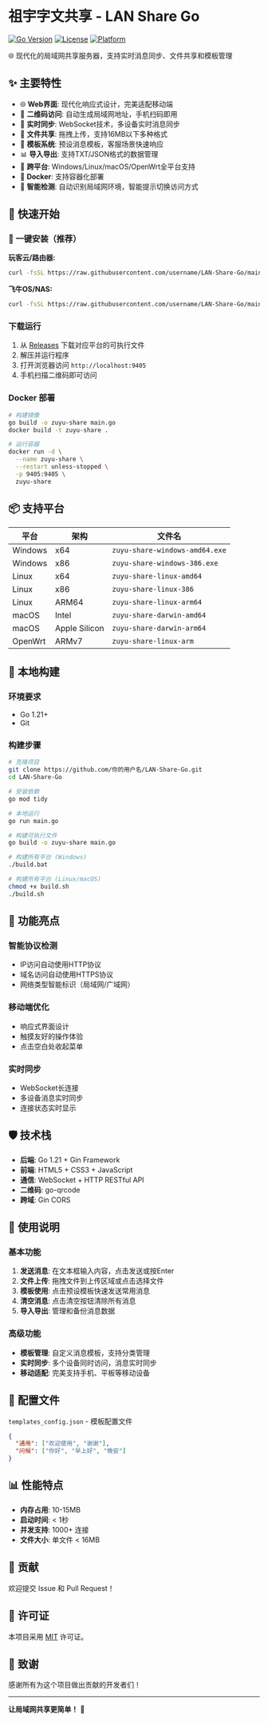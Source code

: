# 祖宇字文共享 - LAN Share Go

[![Go Version](https://img.shields.io/badge/Go-1.21+-blue.svg)](https://golang.org)
[![License](https://img.shields.io/badge/license-MIT-green.svg)](LICENSE)
[![Platform](https://img.shields.io/badge/platform-Windows%20%7C%20Linux%20%7C%20macOS%20%7C%20OpenWrt-lightgrey.svg)]()

🌐 现代化的局域网共享服务器，支持实时消息同步、文件共享和模板管理

## ✨ 主要特性

- 🌐 **Web界面**: 现代化响应式设计，完美适配移动端
- 📱 **二维码访问**: 自动生成局域网地址，手机扫码即用
- 🔄 **实时同步**: WebSocket技术，多设备实时消息同步
- 📁 **文件共享**: 拖拽上传，支持16MB以下多种格式
- 💼 **模板系统**: 预设消息模板，客服场景快速响应
- 📊 **导入导出**: 支持TXT/JSON格式的数据管理
- 🎯 **跨平台**: Windows/Linux/macOS/OpenWrt全平台支持
- 🐳 **Docker**: 支持容器化部署
- 🧠 **智能检测**: 自动识别局域网环境，智能提示切换访问方式

## 🚀 快速开始

### 📱 一键安装（推荐）

**玩客云/路由器:**
```bash
curl -fsSL https://raw.githubusercontent.com/username/LAN-Share-Go/main/install_wankeyun.sh | sudo bash
```

**飞牛OS/NAS:**
```bash
curl -fsSL https://raw.githubusercontent.com/username/LAN-Share-Go/main/install_flynas.sh | sudo bash
```

### 下载运行

1. 从 [Releases](../../releases) 下载对应平台的可执行文件
2. 解压并运行程序
3. 打开浏览器访问 `http://localhost:9405`
4. 手机扫描二维码即可访问

### Docker 部署

```bash
# 构建镜像
go build -o zuyu-share main.go
docker build -t zuyu-share .

# 运行容器
docker run -d \
  --name zuyu-share \
  --restart unless-stopped \
  -p 9405:9405 \
  zuyu-share
```

## 📦 支持平台

| 平台 | 架构 | 文件名 |
|------|------|--------|
| Windows | x64 | `zuyu-share-windows-amd64.exe` |
| Windows | x86 | `zuyu-share-windows-386.exe` |
| Linux | x64 | `zuyu-share-linux-amd64` |
| Linux | x86 | `zuyu-share-linux-386` |
| Linux | ARM64 | `zuyu-share-linux-arm64` |
| macOS | Intel | `zuyu-share-darwin-amd64` |
| macOS | Apple Silicon | `zuyu-share-darwin-arm64` |
| OpenWrt | ARMv7 | `zuyu-share-linux-arm` |

## 🔧 本地构建

### 环境要求

- Go 1.21+
- Git

### 构建步骤

```bash
# 克隆项目
git clone https://github.com/你的用户名/LAN-Share-Go.git
cd LAN-Share-Go

# 安装依赖
go mod tidy

# 本地运行
go run main.go

# 构建可执行文件
go build -o zuyu-share main.go

# 构建所有平台 (Windows)
./build.bat

# 构建所有平台 (Linux/macOS)
chmod +x build.sh
./build.sh
```

## 🌟 功能亮点

### 智能协议检测
- IP访问自动使用HTTP协议
- 域名访问自动使用HTTPS协议
- 网络类型智能标识（局域网/广域网）

### 移动端优化
- 响应式界面设计
- 触摸友好的操作体验
- 点击空白处收起菜单

### 实时同步
- WebSocket长连接
- 多设备消息实时同步
- 连接状态实时显示

## 🛡️ 技术栈

- **后端**: Go 1.21 + Gin Framework
- **前端**: HTML5 + CSS3 + JavaScript
- **通信**: WebSocket + HTTP RESTful API
- **二维码**: go-qrcode
- **跨域**: Gin CORS

## 📖 使用说明

### 基本功能

1. **发送消息**: 在文本框输入内容，点击发送或按Enter
2. **文件上传**: 拖拽文件到上传区域或点击选择文件
3. **模板使用**: 点击预设模板快速发送常用消息
4. **清空消息**: 点击清空按钮清除所有消息
5. **导入导出**: 管理和备份消息数据

### 高级功能

- **模板管理**: 自定义消息模板，支持分类管理
- **实时同步**: 多个设备同时访问，消息实时同步
- **移动适配**: 完美支持手机、平板等移动设备

## 🔧 配置文件

`templates_config.json` - 模板配置文件
```json
{
  "通用": ["欢迎使用", "谢谢"],
  "问候": ["你好", "早上好", "晚安"]
}
```

## 📊 性能特点

- **内存占用**: 10-15MB
- **启动时间**: < 1秒
- **并发支持**: 1000+ 连接
- **文件大小**: 单文件 < 16MB

## 🤝 贡献

欢迎提交 Issue 和 Pull Request！

## 📄 许可证

本项目采用 [MIT](LICENSE) 许可证。

## 🙏 致谢

感谢所有为这个项目做出贡献的开发者们！

---

**让局域网共享更简单！** 🚀